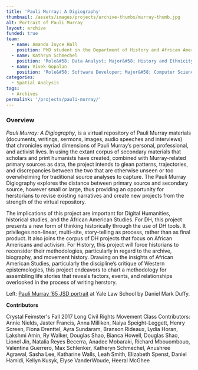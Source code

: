 ```yaml
---
title: 'Pauli Murray: A Digiography'
thumbnail: /assets/images/projects/archive-thumbs/murray-thumb.jpg
alt: Portrait of Pauli Murray
layout: archive
funded: true
team:
  - name: Amanda Joyce Hall
    position: PhD student in the Department of History and African American Studies
  - name: Kathryn Schmechel
    position: 'Role&#58; Data Analyst; Major&#58; History and Ethnicity, Race and Migration'
  - name: Vivek Gopalan
    position: 'Role&#58; Software Developer; Major&#58; Computer Science and Statistics & Data Science'
categories:
  - Spatial Analysis
tags:
  - Archives
permalink: '/projects/pauli-murray/'
---
```


### Overview

*Pauli Murray: A Digiography*, is a virtual repository of Pauli Murray materials (documents, writings, sermons, images, audio speeches and interviews) that chronicles myriad dimensions of Pauli Murray’s personal, professional, and activist lives. In using the extant corpus of secondary materials that scholars and print humanists have created, combined with Murray-related primary sources as data, the project intends to glean patterns, trajectories, and discrepancies between the two that are otherwise unseen or too overwhelming for traditional source analyses to capture. The Pauli Murray Digiography explores the distance between primary source and secondary source, however small or large, thus providing an opportunity for herstorians to revise existing narratives and create new projects from the strength of the virtual repository. 

The implications of this project are important for Digital Humanities, historical studies, and the African American Studies. For DH, this project presents a new form of thinking historically through the use of DH tools. It privileges non-linear, multi-site, story-telling as process, rather than as final product. It also joins the corpus of DH projects that focus on African Americans and activism. For History, this project will force historians to reconsider their methodologies, particularly in regard to the archive, biography, and movement history. Drawing on the insights of African American Studies, particularly the discipline’s critique of Western epistemologies, this project endeavors to chart a methodology for assembling life stories that reveals factors, events, and relationships overlooked in the process of writing herstory.

Left: <a href="https://law.yale.edu/yls-today/news/law-school-unveils-pauli-murray-65-jsd-portrait" target="_blank">Pauli Murray &rsquo;65 JSD portrait</a> at Yale Law School by Daniel Mark Duffy.
<br>


<b>Contributors</b>

Crystal Feimster's Fall 2017 Long Civil Rights Movement Class Contributors:<br> 
Annie Nields, Jaster Francis, Anna Milliken, Naiya Speight-Leggett, Henry Screen, Fiona Drenttel, Ayra Sundaram, Branson Rideaux, Lydia Horan, Lakshmi Amin, Ry Walker, Douglas Shao, Bianca Howell, Douglas Shao, Lionel Jin, Natalia Reyes Becerra, Anadee Mobaraki, Richard Mbouombouo, Valentina Guerrero, Max Schlenker, Katheryn Schmechel, Anushree Agrawal, Sasha Lee, Katharine Walls, Leah Smith, Elizabeth Spenst, Daniel Hamidi, Kellyn Kusyk, Elyse VanderWoude, Heeral McGhee